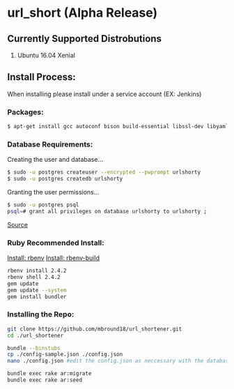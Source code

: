 # url_short (Alpha Release)

## Currently Supported Distrobutions

 1. Ubuntu 16.04 Xenial

## Install Process:
When installing please install under a service account (EX: Jenkins)

### Packages: 
```sh
$ apt-get install gcc autoconf bison build-essential libssl-dev libyaml-dev libreadline6-dev zlib1g-dev libncurses5-dev libffi-dev libgdbm3 libgdbm-dev postgresql postgresql-server-dev-all
```

### Database Requirements:
Creating the user and database...
```sh
$ sudo -u postgres createuser --encrypted --pwprompt urlshorty
$ sudo -u postgres createdb urlshorty
```

Granting the user permissions...
```sh
$ sudo -u postgres psql
psql=# grant all privileges on database urlshorty to urlshorty ;
```


[Source](https://medium.com/coding-blocks/creating-user-database-and-adding-access-on-postgresql-8bfcd2f4a91e)

### Ruby Recommended Install:
[Install: rbenv](https://github.com/rbenv/rbenv)
[Install: rbenv-build](https://github.com/rbenv/ruby-build)

```sh
rbenv install 2.4.2
rbenv shell 2.4.2
gem update
gem update --system
gem install bundler
```

### Installing the Repo:
```sh
git clone https://github.com/mbround18/url_shortener.git
cd ./url_shortener

bundle --binstubs
cp ./config-sample.json ./config.json
nano ./config.json #edit the config.json as neccessary with the database connection info that you used above

bundle exec rake ar:migrate
bundle exec rake ar:seed
```
